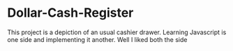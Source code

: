# Dollar-Cash-Register
This project is a depiction of an usual cashier drawer. Learning Javascript is one side and implementing it another. Well I liked both the side
